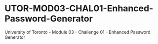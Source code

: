# UTOR-MOD03-CHAL01-Enhanced-Password-Generator
University of Toronto - Module 03 - Challenge 01 - Enhanced Password Generator
